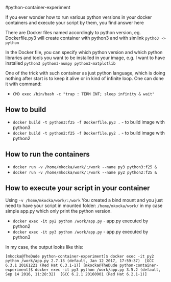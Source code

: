 #python-container-experiment

If you ever wonder how to run various python versions in your docker containers and execute your script by them, you find answer here 

There are Docker files named accordingly to python version, eg. Dockerfile.py3 will create container with python3 and with simlink `pytho3 -> python` 

In the Docker file, you can specify which python version and which python libraries and tools you want to be installed in your image, e.g. I want to have installed `python3 python3-numpy python3-matplotlib`

One of the trick with such container as just python language, which is doing nothing after start is to keep it alive or in kind of infinite loop. One can done it with command:
 * `CMD exec /bin/bash -c "trap : TERM INT; sleep infinity & wait"`

## How to build

 * `docker build -t python3:f25 -f Dockerfile.py3 .` - to build image with python3 
 * `docker build -t python2:f25 -f Dockerfile.py2 .` - to build image with python2 

## How to run the containers 

 * `docker run -v /home/mkocka/work/:/work --name py3 python3:f25 &`
 * `docker run -v /home/mkocka/work/:/work --name py2 python2:f25 &`

## How to execute your script in your container 
 
Using `-v /home/mkocka/work/:/work` You created a bind mount and you just need to have your script in mounted folder: `/home/mkocka/work/` in my case simple app.py which only print the python version. 

 * `docker exec -it py2 python /work/app.py` - app.py executed by python2
 * `docker exec -it py3 python /work/app.py` - app.py executed by python3

In my case, the output looks like this: 

`[mkocka@TheDude python-container-experiment]$ docker exec -it py2 python /work/app.py
2.7.13 (default, Jan 12 2017, 17:59:37) 
[GCC 6.3.1 20161221 (Red Hat 6.3.1-1)]
[mkocka@TheDude python-container-experiment]$ docker exec -it py3 python /work/app.py
3.5.2 (default, Sep 14 2016, 11:28:32) 
[GCC 6.2.1 20160901 (Red Hat 6.2.1-1)]`



